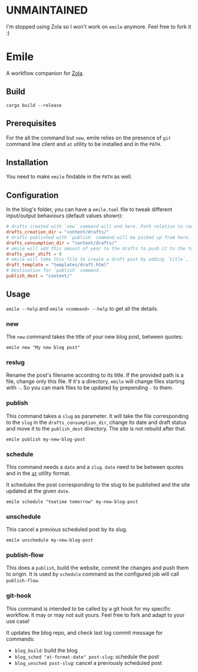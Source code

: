 # UNMAINTAINED

I'm stopped using Zola so I won't work on `emile` anymore. Feel free to fork it :)

# Emile

A workflow companion for [Zola](https://getzola.org).

## Build

`cargo build --release`

## Prerequisites

For the all the command but `new`, emile relies on the presence of `git` command line
client and `at` utility to be installed and in the `PATH`.

## Installation

You need to make `emile` findable in the `PATH` as well.

## Configuration

In the blog's folder, you can have a `emile.toml` file to tweak different input/output
behaviours (default values shown): 

```toml
# drafts created with `new` command will end here. Path relative to root of the blog.
drafts_creation_dir = "content/drafts/"
# drafts published with `publish` command will be picked up from here. Path relative to root of the blog.
drafts_consumption_dir = "content/drafts/"
# emile will add this amount of year to the drafts to push it to the top of the list
drafts_year_shift = 0
# emile will take this file to create a draft post by adding `title`, `date` and `draft = true` in the frontmatter 
draft_template = "templates/draft.html"
# Destination for `publish` command.
publish_dest = "content/"
```

## Usage

`emile --help` and `emile <command> --help` to get all the details.

### new

The `new` command takes the title of your new blog post, between quotes:
```
emile new "My new blog post"
```

### reslug

Rename the post's filename according to its title. If the provided path is a file, change
only this file. If it's a directory, `emile` will change files starting with `-`. So you
can mark files to be updated by prepending `-` to them.

### publish

This command takes a `slug` as parameter. It will take the file corresponding to the
`slug` in the `drafts_consumption_dir`, change its date and draft status and move it to
the `publish_dest` directory. The site is not rebuild after that.

```
emile publish my-new-blog-post
```

### schedule

This command needs a `date` and a `slug`. `date` need to be between quotes and in the
[`at`](https://linux.die.net/man/1/at) utility format.

It schedules the post corresponding to the slug to be published and the site updated at
the given `date`.

```
emile schedule "teatime tomorrow" my-new-blog-post
```

### unschedule

This cancel a previous scheduled post by its slug.

```
emile unschedule my-new-blog-post
```

### publish-flow

This does a `publish`, build the website, commit the changes and push them to origin.
It is used by `schedule` command as the configured job will call `publish-flow`.

### git-hook

This command is intended to be called by a git hook for my specific workflow. It may or
may not suit yours. Feel free to fork and adapt to your use case!

It updates the blog repo, and check last log commit message for commands: 
- `blog_build`: build the blog 
- `blog_sched "at-format-date" post-slug`: schedule the post 
- `blog_unsched post-slug`: cancel a previously scheduled post

